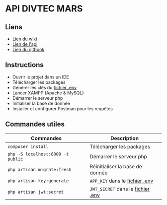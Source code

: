 # API DIVTEC MARS

## Liens
- [Lien du wiki](https://github.com/divtec-cejef/2022-PO-JER-GoogleMars/wiki/Base-de-donn%C3%A9es---API "Wiki")
- [Lien de l'api](https://api-mars.divtec.ch/ "Lien de l'api")
- [Lien du gitbook](https://divtec.gitbook.io/api-laravel-lumen/ "Lien du gitbook")

## Instructions

- Ouvrir le projet dans un IDE
- Télécharger les packages
- Générer les clés du [fichier .env](https://github.com/divtec-cejef/2022-PO-JER-GoogleMarsApi/blob/Master/.env)
- Lancer XAMPP (Apache & MySQL)
- Démarrer le serveur php
- Initialiser la base de donnée
- Installer et configurer Postman pour les requêtes


## Commandes utiles

| Commandes | Description                    |
| ------------- | ------------------------------ |
| `composer install`      | Télécharger les packages   |
| `php -S localhost:8000 -t public`      | Démarrer le serveur php       |
| `php artisan migrate:fresh`   |  Réinitialiser la base de donnée    |
| `php artisan key:generate` | `APP_KEY` dans le [fichier .env](https://github.com/divtec-cejef/2022-PO-JER-GoogleMarsApi/blob/Master/.env) |
| `php artisan jwt:secret` | `JWT_SECRET` dans le [fichier .env](https://github.com/divtec-cejef/2022-PO-JER-GoogleMarsApi/blob/Master/.env) |
